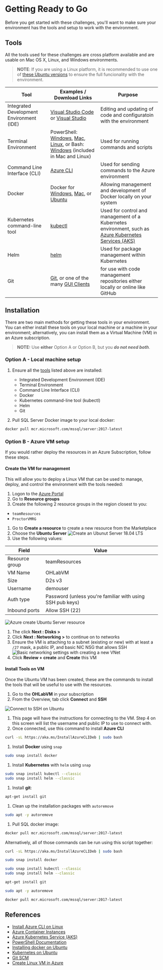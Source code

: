 
# Getting Ready to Go

Before you get started with these challenges, you'll want to make sure your environment has the tools and setup to work with the environment.

## Tools

All the tools used for these challenges are cross platform available and are usable on Mac OS X, Linux, and Windows environments.  

> **NOTE**: If you are using a Linux platform, it is recommended to use one of [these Ubuntu versions](https://github.com/Azure/azure-functions-core-tools#linux) to ensure the full funcionality with the environment.

| Tool | Examples / Download Links | Purpose |
| ---- | ------- | ------- |
| Integrated Development Environment (IDE) | [Visual Studio Code](https://code.visualstudio.com/download) or [Visual Studio](https://visualstudio.microsoft.com/vs/community/) | Editing and updating of code and configuratoin with the environment |
| Terminal Environment | PowerShell: [Windows](https://docs.microsoft.com/en-us/powershell/scripting/install/installing-powershell-core-on-windows?view=powershell-7.1), [Mac](https://docs.microsoft.com/en-us/powershell/scripting/install/installing-powershell-core-on-macos?view=powershell-7.1), [Linux](https://docs.microsoft.com/en-us/powershell/scripting/install/installing-powershell-core-on-linux?view=powershell-7.1), or Bash: [Windows](https://docs.microsoft.com/en-us/windows/wsl/install-win10) (included in Mac and Linux) |  Used for running commands and scripts |
| Command Line Interface (CLI) | [Azure CLI](https://docs.microsoft.com/en-us/cli/azure/install-azure-cli) | Used for sending commands to the Azure environment |
| Docker | Docker for [Windows](https://docs.docker.com/docker-for-windows/install/), [Mac](https://docs.docker.com/docker-for-mac/install/), or [Ubuntu](https://docs.docker.com/engine/install/ubuntu/#install-using-the-repository) | Allowing management and development of Docker locally on your system |
| Kubernetes command-line tool | [kubectl](https://kubernetes.io/docs/tasks/tools/) | Used for control and management of a Kubernetes environment, such as [Azure Kubernetes Services (AKS)](https://azure.microsoft.com/en-us/services/kubernetes-service/) |
| Helm | [helm](https://helm.sh/docs/intro/install/) | Used for package management within Kubernetes |
| Git | [Git](https://git-scm.com/downloads), or one of the many [GUI Clients](https://git-scm.com/downloads/guis/) | for use with code management repositories either locally or online like GitHub |

## Installation

There are two main methods for getting these tools in your environment.  You can either install these tools on your local machine or a machine in your environment; alternatively, you can install them as a Virtual Machine (VM) in an Azure subscription.

> **NOTE:** Use **either** Option A or Option B, but you ***do not need both***.

### Option A - Local machine setup

1. Ensure all the [tools](#Tools) listed above are installed:

    * Integrated Development Environment (IDE)
    * Terminal Environment
    * Command Line Interface (CLI)
    * Docker
    * Kubernetes command-line tool (kubectl)
    * Helm
    * Git

1. Pull SQL Server Docker image to your local docker:

```bash
docker pull mcr.microsoft.com/mssql/server:2017-latest
```

### Option B - Azure VM setup

If you would rather deploy the resources in an Azure Subscription, follow these steps.

#### Create the VM for management

This will allow you to deploy a Linux VM that can be used to manage, deploy, and control the environment with the tools needed:

1. Logon to the [Azure Portal](https://portal.azure.com)
1. Go to **Resource groups**
1. Create the following 2 resource groups in the region closest to you:

* `teamResources`
* `ProctorVMRG`

1. Go to **Create a resource** to create a new resource from the Marketplace
1. Choose the **Ubuntu Server**
![Create an Ubunut Server 18.04 LTS](images/createUbuntuServer.png)
1. Use the following values:

| Field | Value |
| - | - |
| Resource group | teamResources |
| VM Name | OHLabVM |
| Size | D2s v3 |
| Username | demouser |
| Auth type | Password (unless you're familiar with using SSH pub keys) |
| Inbound ports | Allow SSH (22) |

![Azure create Ubuntu Server resource](images/ubuntuCreation.png)

1. The click **Next : Disks >**
1. Click **Next : Networking >** to continue on to networks
1. Ensure the VM is attaching to a subnet (existing or new) with at least a `/27` mask, a public IP, and basic NIC NSG that allows SSH
![Basic networking settings with creating a new VNet](images/ubuntuNetworking.png)
1. Click **Review + create** and **Create** this VM

#### Install Tools on VM

Once the Ubuntu VM has been created, these are the commands to install the tools that will be useful to use with the resources.

1. Go to the **OHLabVM** in your subscription
1. From the Overview, tab click **Connect** and **SSH**

![Connect to SSH on Ubuntu](images/connectToUbuntu.png)

1. This page will have the instructions for connecting to the VM.  Step 4 on this screen will list the username and public IP to use to connect with.
1. Once connected, use this command to install **Azure CLI**

```bash
curl -sL https://aka.ms/InstallAzureCLIDeb | sudo bash
```

1. Install **Docker** using `snap`

```bash
sudo snap install docker
```

1. Install **Kubernetes** with `helm` using `snap`

```bash
sudo snap install kubectl --classic
sudo snap install helm --classic
```

1. Install **git**:

```bash
apt-get install git
```

1. Clean up the installation packages with `autoremove`

```bash
sudo apt -y autoremove
```

1. Pull SQL docker image:

```bash
docker pull mcr.microsoft.com/mssql/server:2017-latest
```

Alternatively, all of those commands can be run using this script together:

```bash
curl -sL https://aka.ms/InstallAzureCLIDeb | sudo bash

sudo snap install docker

sudo snap install kubectl --classic
sudo snap install helm --classic

apt-get install git

sudo apt -y autoremove

docker pull mcr.microsoft.com/mssql/server:2017-latest
```

## References

* [Install Azure CLI on Linux](https://docs.microsoft.com/en-us/cli/azure/install-azure-cli-linux?pivots=apt)
* [Azure Container Instances](https://docs.microsoft.com/en-us/azure/container-instances/)
* [Azure Kubernetes Service (AKS)](https://azure.microsoft.com/en-us/services/kubernetes-service/)
* [PowerShell Documentation](https://docs.microsoft.com/en-us/powershell/)
* [Installing docker on Ubuntu](https://snapcraft.io/install/docker/ubuntu)
* [Kubernetes on Ubuntu](https://ubuntu.com/kubernetes)
* [Git SCM](https://git-scm.com/)
* [Create Linux VM in Azure](https://docs.microsoft.com/en-us/azure/virtual-machines/linux/quick-create-portal)
